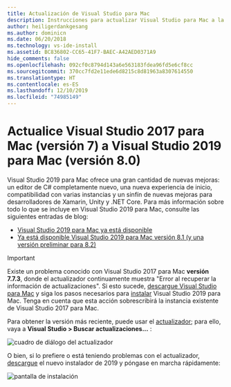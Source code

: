 ```yaml
---
title: Actualización de Visual Studio para Mac
description: Instrucciones para actualizar Visual Studio para Mac a la versión más reciente.
author: heiligerdankgesang
ms.author: dominicn
ms.date: 06/20/2018
ms.technology: vs-ide-install
ms.assetid: BC836802-CC65-41F7-BAEC-A42AED0371A9
hide_comments: false
ms.openlocfilehash: 092cf0c8794d143a6e563183fdea96fd5e6cf8cc
ms.sourcegitcommit: 370cc7fd2e11ede6d8215c8d81963a8307614550
ms.translationtype: HT
ms.contentlocale: es-ES
ms.lasthandoff: 12/10/2019
ms.locfileid: "74985149"
---
```

# <a name="update-visual-studio-2017-for-mac-version-7-to-visual-studio-2019-for-mac-version-80"></a>Actualice Visual Studio 2017 para Mac (versión 7) a Visual Studio 2019 para Mac (versión 8.0)

Visual Studio 2019 para Mac ofrece una gran cantidad de nuevas mejoras: un editor de C# completamente nuevo, una nueva experiencia de inicio, compatibilidad con varias instancias y un sinfín de nuevas mejoras para desarrolladores de Xamarin, Unity y .NET Core. Para más información sobre todo lo que se incluye en Visual Studio 2019 para Mac, consulte las siguientes entradas de blog:

- [Visual Studio 2019 para Mac ya está disponible](https://devblogs.microsoft.com/visualstudio/visual-studio-2019-for-mac-is-now-available/)
- [Ya está disponible Visual Studio 2019 para Mac versión 8.1 (y una versión preliminar para 8.2)](https://devblogs.microsoft.com/visualstudio/visual-studio-2019-for-mac-version-8-1-is-now-available-and-a-preview-for-8-2/)

> [!IMPORTANT]
> Existe un problema conocido con Visual Studio 2017 para Mac **versión 7.7.3**, donde el actualizador continuamente muestra "Error al recuperar la información de actualizaciones". Si esto sucede, [descargue Visual Studio para Mac](https://visualstudio.microsoft.com/vs/mac/) y siga los pasos necesarios para [instalar](/visualstudio/mac/installation?view=vsmac-2019) Visual Studio 2019 para Mac. Tenga en cuenta que esta acción sobrescribirá la instancia existente de Visual Studio 2017 para Mac.

Para obtener la versión más reciente, puede usar el [actualizador](/visualstudio/mac/update?view=vsmac-2017); para ello, vaya a **Visual Studio > Buscar actualizaciones...** :

![cuadro de diálogo del actualizador](media/update-vsmac-updater.png)

O bien, si lo prefiere o está teniendo problemas con el actualizador, [descargue](https://visualstudio.microsoft.com/vs/mac/) el nuevo instalador de 2019 y póngase en marcha rápidamente:

![pantalla de instalación](media/update-vsmac-installer.png)